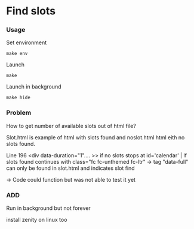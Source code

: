 # Find slots

### Usage
 
  Set environment
 
  ```
  make env
  ```
 
  Launch
 
  ```
  make
  ```
  Launch in background
 
  ```
  make hide
  ```
  
### Problem

How to get number of available slots out of html file? 

Slot.html is example of html with slots found and noslot.html html eith no slots found.

Line 196 <div data-duration="1".... >> if no slots stops at id='calendar' | if slots found continues with class="fc fc-unthemed fc-ltr"
-> tag "data-full" can only be found in slot.html and indicates slot find

-> Code could function but was not able to test it yet

### ADD

Run in background but not forever

install zenity on linux too
